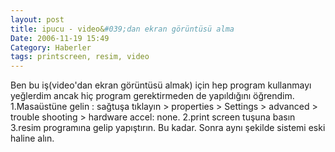 ```yaml
---
layout: post
title: ipucu - video&#039;dan ekran görüntüsü alma
Date: 2006-11-19 15:49
Category: Haberler
tags: printscreen, resim, video
---
```


Ben bu iş(video'dan ekran görüntüsü almak) için hep program kullanmayı
yeğlerdim ancak hiç program gerektirmeden de yapıldığını öğrendim.
1.Masaüstüne gelin : sağtuşa tıklayın > properties > Settings >
advanced > trouble shooting > hardware accel: none. 2.print screen
tuşuna basın 3.resim programına gelip yapıştırın. Bu kadar. Sonra aynı
şekilde sistemi eski haline alın.
